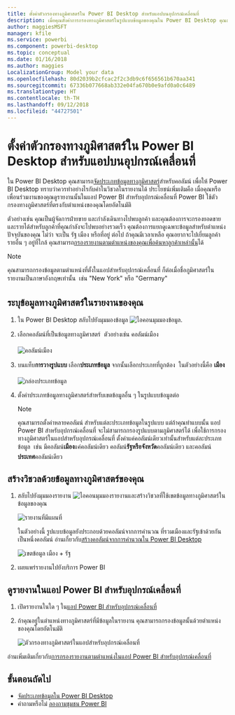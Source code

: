 ```yaml
---
title: ตั้งค่าตัวกรองทางภูมิศาสตร์ใน Power BI Desktop สำหรับแอปบนอุปกรณ์เคลื่อนที่
description: เมื่อคุณตั้งค่าการกรองทางภูมิศาสตร์ในรูปแบบข้อมูลของคุณใน Power BI Desktop คุณสามารถกรองข้อมูลตามตำแหน่งของคุณได้โดยอัตโนมัติในแอป Power BI สำหรับอุปกรณ์เคลื่อนที่
author: maggiesMSFT
manager: kfile
ms.service: powerbi
ms.component: powerbi-desktop
ms.topic: conceptual
ms.date: 01/16/2018
ms.author: maggies
LocalizationGroup: Model your data
ms.openlocfilehash: 80d2039b2cfcac2f2c3db9c6f656561b670aa341
ms.sourcegitcommit: 67336b077668ab332e04fa670b0e9afd0a0c6489
ms.translationtype: HT
ms.contentlocale: th-TH
ms.lasthandoff: 09/12/2018
ms.locfileid: "44727501"
---
```

# <a name="set-geographic-filters-in-power-bi-desktop-for-the-mobile-apps"></a>ตั้งค่าตัวกรองทางภูมิศาสตร์ใน Power BI Desktop สำหรับแอปบนอุปกรณ์เคลื่อนที่
ใน Power BI Desktop คุณสามารถ[จัดประเภทข้อมูลทางภูมิศาสตร์](desktop-data-categorization.md)สำหรับคอลัมน์ เพื่อให้ Power BI Desktop ทราบว่าควรทำอย่างไรกับค่าในวิชวลในรายงานได้ ประโยชน์เพิ่มเติมคือ เมื่อคุณหรือเพื่อนร่วมงานของคุณดูรายงานนั้นในแอป Power BI สำหรับอุปกรณ์เคลื่อนที่ Power BI ใช้ตัวกรองทางภูมิศาสตร์ที่ตรงกับตำแหน่งของคุณโดยอัตโนมัติ 

ตัวอย่างเช่น คุณเป็นผู้จัดการฝ่ายขาย และกำลังเดินทางไปพบลูกค้า และคุณต้องการจะกรองยอดขายและรายได้สำหรับลูกค้าที่คุณกำลังจะไปพบอย่างรวดเร็ว คุณต้องการแยกดูเฉพาะข้อมูลสำหรับตำแหน่งปัจจุบันของคุณ ไม่ว่า จะเป็น รัฐ เมือง หรือที่อยู่ ต่อไป ถ้าคุณมีเวลาเหลือ คุณอยากจะไปเยี่ยมลูกค้ารายอื่น ๆ อยู่ที่ใกล้ คุณสามารถ[กรองรายงานตามตำแหน่งของคุณเพื่อค้นหาลูกค้าเหล่านั้น](consumer/mobile/mobile-apps-geographic-filtering.md)ได้

> [!NOTE]
> คุณสามารถกรองข้อมูลตามตำแหน่งที่ตั้งในแอปสำหรับอุปกรณ์เคลื่อนที่ ก็ต่อเมื่อชื่อภูมิศาสตร์ในรายงานเป็นภาษาอังกฤษเท่านั้น &#150; เช่น "New York" หรือ "Germany"
> 
> 

## <a name="identify-geographic-data-in-your-report"></a>ระบุข้อมูลทางภูมิศาสตร์ในรายงานของคุณ
1. ใน Power BI Desktop สลับไปยังมุมมองข้อมูล ![ไอคอนมุมมองข้อมูล](media/desktop-mobile-geofiltering/pbi_desktop_data_icon.png).
2. เลือกคอลัมน์ที่เป็นข้อมูลทางภูมิศาสตร์ &#151; ตัวอย่างเช่น คอลัมน์เมือง
   
    ![คอลัมน์เมือง](media/desktop-mobile-geofiltering/power-bi-desktop-geo-column.png)
3. บนแท็บ**การวางรูปแบบ** เลือก**ประเภทข้อมูล** จากนั้นเลือกประเภทที่ถูกต้อง &#151; ในตัวอย่างนี้คือ **เมือง**
   
    ![กล่องประเภทข้อมูล](media/desktop-mobile-geofiltering/power-bi-desktop-geo-category.png)
4. ตั้งค่าประเภทข้อมูลทางภูมิศาสตร์สำหรับเขตข้อมูลอื่น ๆ ในรูปแบบข้อมูลต่อ 
   
   > [!NOTE]
   > คุณสามารถตั้งค่าหลายคอลัมน์ สำหรับแต่ละประเภทข้อมูลในรูปแบบ แต่ถ้าคุณทำแบบนั้น แอป Power BI สำหรับอุปกรณ์เคลื่อนที่ จะไม่สามารถกรองรูปแบบตามภูมิศาสตร์ได้ เพื่อใช้การกรองทางภูมิศาสตร์ในแอปสำหรับอุปกรณ์เคลื่อนที่ ตั้งค่าแค่คอลัมน์เดียวเท่านั้นสำหรับแต่ละประเภทข้อมูล &#151; เช่น มีคอลัมน์**เมือง**แค่คอลัมน์เดียว คอลัมน์**รัฐหรือจังหวัด**คอลัมน์เดียว และคอลัมน์**ประเทศ**คอลัมน์เดียว 
   > 
   > 

## <a name="create-visuals-with-your-geographic-data"></a>สร้างวิชวลด้วยข้อมูลทางภูมิศาสตร์ของคุณ
1. สลับไปยังมุมมองรายงาน ![ไอคอนมุมมองรายงาน](media/desktop-mobile-geofiltering/power-bi-desktop-report-icon.png)และสร้างวิชวลที่ใช้เขตข้อมูลทางภูมิศาสตร์ในข้อมูลของคุณ 
   
    ![รายงานที่มีแผนที่](media/desktop-mobile-geofiltering/power-bi-desktop-geo-report.png)
   
    ในตัวอย่างนี้ รูปแบบข้อมูลยังประกอบด้วยคอลัมน์จากการคำนวณ ที่รวมเมืองและรัฐเข้าด้วยกันเป็นหนึ่งคอลัมน์ อ่านเกี่ยวกับ[สร้างคอลัมน์จากการคำนวณใน Power BI Desktop](desktop-calculated-columns.md)
   
    ![เขตข้อมูล เมือง + รัฐ](media/desktop-mobile-geofiltering/power-bi-desktop-city-state-column.png)
2. เผยแพร่รายงานไปยังบริการ Power BI

## <a name="view-the-report-in-power-bi-mobile-app"></a>ดูรายงานในแอป Power BI สำหรับอุปกรณ์เคลื่อนที่
1. เปิดรายงานในใด ๆ ใน[แอป Power BI สำหรับอุปกรณ์เคลื่อนที่](consumer/mobile/mobile-apps-for-mobile-devices.md)
2. ถ้าคุณอยู่ในตำแหน่งทางภูมิศาสตร์ที่มีข้อมูลในรายงาน คุณสามารถกรองข้อมูลนั้นด้วยตำแหน่งของคุณโดยอัตโนมัติ
   
    ![ตัวกรองทางภูมิศาสตร์ในแอปสำหรับอุปกรณ์เคลื่อนที่](media/desktop-mobile-geofiltering/power-bi-mobile-geo-map-set-filter.png)

อ่านเพิ่มเติมเกี่ยวกับ[การกรองรายงานตามตำแหน่งในแอป Power BI สำหรับอุปกรณ์เคลื่อนที่](consumer/mobile/mobile-apps-geographic-filtering.md)

## <a name="next-steps"></a>ขั้นตอนถัดไป
* [จัดประเภทข้อมูลใน Power BI Desktop](desktop-data-categorization.md)  
* คำถามหรือไม่ [ลองถามชุมชน Power BI](http://community.powerbi.com/)

